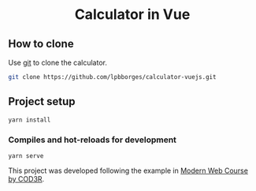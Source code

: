 <h1 align="center">
  Calculator in Vue
</h1>

## How to clone

Use [git](https://github.com/lpbborges/calculator-vuejs) to clone the calculator.

```bash
git clone https://github.com/lpbborges/calculator-vuejs.git
```

## Project setup
```
yarn install
```

### Compiles and hot-reloads for development
```
yarn serve
```

This project was developed following the example in [Modern Web Course by COD3R](https://www.cod3r.com.br/).

